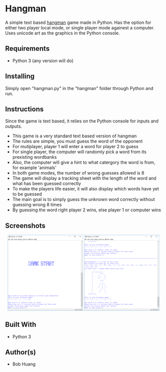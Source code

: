 # Hangman
A simple text based [hangman](https://en.wikipedia.org/wiki/Hangman_(game)) game made in Python. Has the option for either two player local mode, or single player mode againest a computer. Uses unicode art as the graphics in the Python console.

## Requirements

* Python 3 (any version will do)

## Installing

Simply open "hangman.py" in the "hangman" folder through Python and run.

## Instructions

Since the game is text based, it relies on the Python console for inputs and outputs.
* This game is a very standard text based version of hangman
* The rules are simple, you must guess the word of the opponent
* For mutiplayer, player 1 will enter a word for player 2 to guess
* For single player, the computer will randomly pick a word from its prexisting wordbanks
* Also, the computer will give a hint to what catergory the word is from, for example 'animals'
* In both game modes, the number of wrong guesses allowed is 8
* The game will display a tracking sheet with the length of the word and what has been guessed correctly
* To make the players life easier, it will also display which words have yet to be guessed
* The main goal is to simply guess the unknown word correctly without guessing wrong 8 times
* By guessing the word right player 2 wins, else player 1 or computer wins

## Screenshots

<p align="center">
<img src="images/001.png" width="48%" />
<img src="images/002.png" width="48%" />
</p>

## Built With

* Python 3

## Author(s)

* Bob Huang
